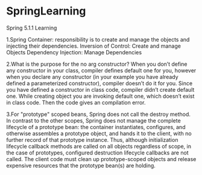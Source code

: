 # SpringLearning
Spring 5.1.1 Learning


1.Spring Container: responsibility is to create and manage the objects and injecting their dependencies.
Inversion of Control: Create and manage Objects
Dependency Injection: Manage Dependencies

2.What is the purpose for the no arg constructor? 
When you don’t define any constructor in your class, compiler defines default one for you, 
however when you declare any constructor 
(in your example you have already defined a parameterized constructor), 
compiler doesn’t do it for you. Since you have defined a constructor in class code, 
compiler didn’t create default one. While creating object you are invoking default one, 
which doesn’t exist in class code. Then the code gives an compilation error.


3.For "prototype" scoped beans, Spring does not call the destroy method.
In contrast to the other scopes, Spring does not manage the complete lifecycle of a prototype bean: 
the container instantiates, configures, and otherwise assembles a prototype object, 
and hands it to the client, with no further record of that prototype instance.
Thus, although initialization lifecycle callback methods are called on all objects regardless of scope, 
in the case of prototypes, configured destruction lifecycle callbacks are not called. 
The client code must clean up prototype-scoped objects and release expensive resources that the 
prototype bean(s) are holding. 
